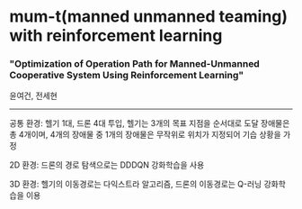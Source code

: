 # mum-t(manned unmanned teaming) with reinforcement learning

### "Optimization of Operation Path for Manned-Unmanned Cooperative System Using Reinforcement Learning"
윤여건, 전세현

---

공통 환경: 
헬기 1대, 드론 4대 투입, 헬기는 3개의 목표 지점을 순서대로 도달
장애물은 총 4개이며, 4개의 장애물 중 1개의 장애물은 무작위로 위치가 지정되어 기습 상황을 가정

2D 환경:
드론의 경로 탐색으로는 DDDQN 강화학습을 사용

3D 환경:
헬기의 이동경로는 다익스트라 알고리즘, 드론의 이동경로는 Q-러닝 강화학습을 이용

